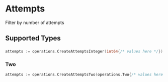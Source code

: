 # Attempts

Filter by number of attempts


## Supported Types

### 

```go
attempts := operations.CreateAttemptsInteger(int64{/* values here */})
```

### Two

```go
attempts := operations.CreateAttemptsTwo(operations.Two{/* values here */})
```

